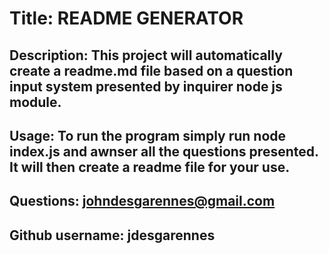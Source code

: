 
  # Title: README GENERATOR

  ## Description: This project will automatically create a readme.md file based on a question input system presented by inquirer node js module.

  ## Usage:  To run the program simply run node index.js and awnser all the questions presented. It will then create a readme file for your use.

  ## Questions: johndesgarennes@gmail.com

  ## Github username: jdesgarennes
  

